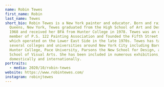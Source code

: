 ```yaml
---
name: Robin Tewes
first_name: Robin
last_name: Tewes
short_bio: Robin Tewes is a New York painter and educator. Born and raised in
  Queens, New York, Tewes graduated from the High School of Art and Design in
  1968 and received her BFA from Hunter College in 1978. Tewes was an original
  member of P.S. 122 Painting Association and founded the Fifth Street Gallery
  which operated on the Lower East Side in the late 1970s. Tewes has taught at
  several colleges and universities around New York City including Bard College,
  Hunter College, Pace University, Parsons the New School for Design, and the
  School of Visual Arts. She has been included in numerous exhibitions, both
  domestically and internationally.
portraits:
  - media: 2020/10/robin-tewes
website: https://www.robintewes.com/
instagram: robinjtewes
---
```

